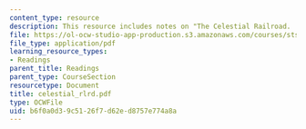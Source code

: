 ```yaml
---
content_type: resource
description: This resource includes notes on "The Celestial Railroad.
file: https://ol-ocw-studio-app-production.s3.amazonaws.com/courses/sts-001-technology-in-american-history-spring-2006/b6f0a0d39c5126f7d62ed8757e774a8a_celestial_rlrd.pdf
file_type: application/pdf
learning_resource_types:
- Readings
parent_title: Readings
parent_type: CourseSection
resourcetype: Document
title: celestial_rlrd.pdf
type: OCWFile
uid: b6f0a0d3-9c51-26f7-d62e-d8757e774a8a
---
```

